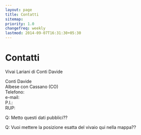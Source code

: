 ```yaml
---
layout: page
title: Contatti
sitemap:
priority: 1.0
changefreq: weekly
lastmod: 2014-09-07T16:31:30+05:30
---
```


# Contatti

Vivai Lariani di Conti Davide

Conti Davide  
Albese con Cassano (CO)  
Telefono:  
e-mail:   
P.I.:  
RUP:   

Q: Metto questi dati pubblici??

Q: Vuoi mettere la posizione esatta del vivaio qui nella mappa??

<style>
  #map {
    height: 400px;
    width: 100%;
   }
</style>
<div id="map"></div>
<script>
  function initMap() {
    var albese = {lat: 45.793523, lng:9.1549696 };
    var map = new google.maps.Map(document.getElementById('map'), {
      zoom: 11,
      center: albese
    });
    var marker = new google.maps.Marker({
      position: albese,
      map: map
    });
  }
</script>
<script async defer
src="https://maps.googleapis.com/maps/api/js?key=AIzaSyBtvAsghl9MkyE2RSyB0Zz6jQO49jBBIXw&callback=initMap">
</script>


